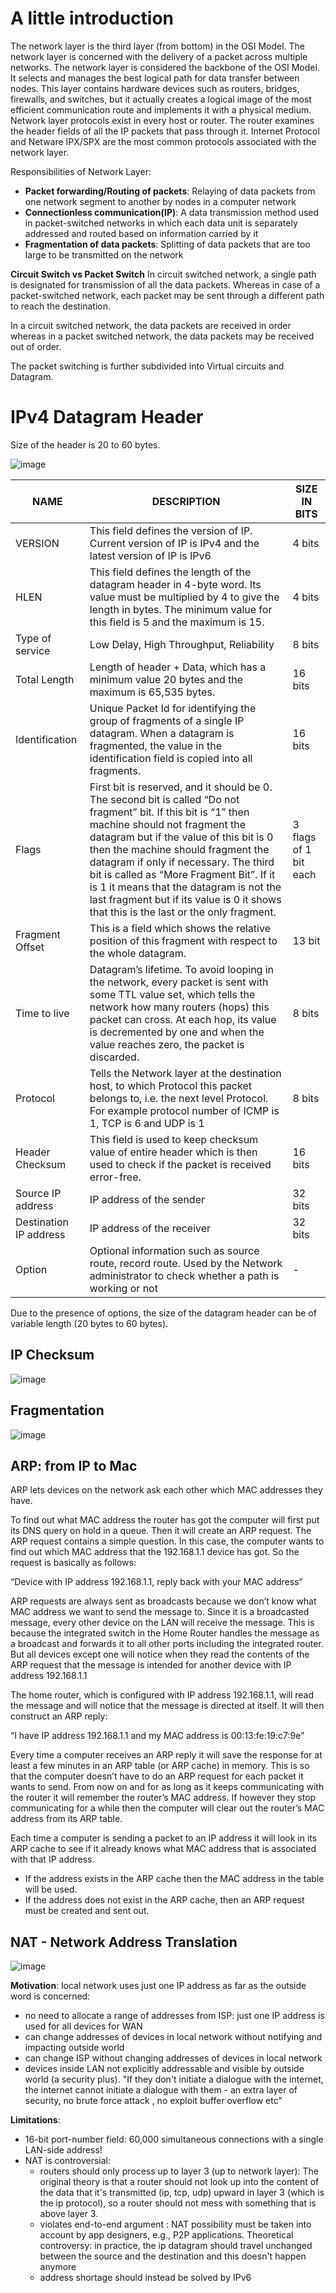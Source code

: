 # A little introduction
The network layer is the third layer (from bottom) in the OSI Model. The network layer is concerned with the delivery of a packet across multiple networks. The network layer is considered the backbone of the OSI Model. It selects and manages the best logical path for data transfer between nodes. This layer contains hardware devices such as routers, bridges, firewalls, and switches, but it actually creates a logical image of the most efficient communication route and implements it with a physical medium. Network layer protocols exist in every host or router. The router examines the header fields of all the IP packets that pass through it. Internet Protocol and Netware IPX/SPX are the most common protocols associated with the network layer.

Responsibilities of Network Layer:
* **Packet forwarding/Routing of packets**: Relaying of data packets from one network segment to another by nodes in a computer network
* **Connectionless communication(IP)**: A data transmission method used in packet-switched networks in which each data unit is separately addressed and routed based on information carried by it
* **Fragmentation of data packets**: Splitting of data packets that are too large to be transmitted on the network

**Circuit Switch vs Packet Switch**
In circuit switched network, a single path is designated for transmission of all the data packets. Whereas in case of a packet-switched network, each packet may be sent through a different path to reach the destination.

In a circuit switched network, the data packets are received in order whereas in a packet switched network, the data packets may be received out of order.

The packet switching is further subdivided into Virtual circuits and Datagram.

# IPv4 Datagram Header
Size of the header is 20 to 60 bytes.

![image](https://user-images.githubusercontent.com/53339016/147393781-f850e715-9321-4fd8-9ce2-ad4e2d52cd8b.png)

| NAME | DESCRIPTION | SIZE IN BITS |
| -- | -- | -- |
| VERSION | This field defines the version of IP. Current version of IP is IPv4 and the latest version of IP is IPv6 | 4 bits |
| HLEN | This field defines the length of the datagram header in 4-byte word. Its value must be multiplied by 4 to give the length in bytes. The minimum value for this field is 5 and the maximum is 15. | 4 bits |
| Type of service | Low Delay, High Throughput, Reliability | 8 bits |
| Total Length | Length of header + Data, which has a minimum value 20 bytes and the maximum is 65,535 bytes. | 16 bits |
| Identification | Unique Packet Id for identifying the group of fragments of a single IP datagram. When a datagram is fragmented, the value in the identification field is copied into all fragments. | 16 bits |
| Flags | First bit is reserved, and it should be 0. The second bit is called “Do not fragment” bit. If this bit is “1” then machine should not fragment the datagram but if the value of this bit is 0 then the machine should fragment the datagram if only if necessary. The third bit is called as “More Fragment Bit”. If it is 1 it means that the datagram is not the last fragment but if its value is 0 it shows that this is the last or the only fragment. | 3 flags of 1 bit each |
| Fragment Offset |This is a field which shows the relative position of this fragment with respect to the whole datagram. | 13 bit |
| Time to live | Datagram’s lifetime. To avoid looping in the network, every packet is sent with some TTL value set, which tells the network how many routers (hops) this packet can cross. At each hop, its value is decremented by one and when the value reaches zero, the packet is discarded. | 8 bits |
| Protocol | Tells the Network layer at the destination host, to which Protocol this packet belongs to, i.e. the next level Protocol. For example protocol number of ICMP is 1, TCP is 6 and UDP is 1 | 8 bits |
| Header Checksum | This field is used to keep checksum value of entire header which is then used to check if the packet is received error-free. | 16 bits |
| Source IP address | IP address of the sender | 32 bits |
| Destination IP address | IP address of the receiver | 32 bits |
| Option | Optional information such as source route, record route. Used by the Network administrator to check whether a path is working or not | - |

Due to the presence of options, the size of the datagram header can be of variable length (20 bytes to 60 bytes).

## IP Checksum
![image](https://user-images.githubusercontent.com/53339016/147394083-520b5ea0-cf45-41fd-98e5-54c1ecf3bcc1.png)

## Fragmentation
![image](https://user-images.githubusercontent.com/53339016/147394074-a9c5a99b-2fe1-4cd0-84d6-5c5a5849403b.png)

## ARP: from IP to Mac
ARP lets devices on the network ask each other which MAC addresses they have.

To find out what MAC address the router has got the computer will first put its DNS query on hold in a queue. Then it will create an ARP request. The ARP request contains a simple question. In this case, the computer wants to find out which MAC address that the 192.168.1.1 device has got. So the request is basically as follows:

“Device with IP address 192.168.1.1, reply back with your MAC address”

ARP requests are always sent as broadcasts because we don’t know what MAC address we want to send the message to. Since it is a broadcasted message, every other device on the LAN will receive the message. This is because the integrated switch in the Home Router handles the message as a broadcast and forwards it to all other ports including the integrated router. But all devices except one will notice when they read the contents of the ARP request that the message is intended for another device with IP address 192.168.1.1

The home router, which is configured with IP address 192.168.1.1, will read the message and will notice that the message is directed at itself. It will then construct an ARP reply:

“I have IP address 192.168.1.1 and my MAC address is 00:13:fe:19:c7:9e”

Every time a computer receives an ARP reply it will save the response for at least a few minutes in an ARP table (or ARP cache) in memory. This is so that the computer doesn’t have to do an ARP request for each packet it wants to send. From now on and for as long as it keeps communicating with the router it will remember the router’s MAC address. If however they stop communicating for a while then the computer will clear out the router’s MAC address from its ARP table.

Each time a computer is sending a packet to an IP address it will look in its ARP cache to see if it already knows what MAC address that is associated with that IP address.
* If the address exists in the ARP cache then the MAC address in the table will be used.
* If the address does not exist in the ARP cache, then an ARP request must be created and sent out.

## NAT - Network Address Translation
![image](https://user-images.githubusercontent.com/53339016/147395145-dbdb8bc2-3b72-44b0-9818-335568798839.png)

**Motivation**: local network uses just one IP address as far as the outside word is concerned:
* no need to allocate a range of addresses from ISP: just one IP address is used for all devices for WAN
* can change addresses of devices in local network without notifying and impacting outside world
* can change ISP without changing addresses of devices in local network
* devices inside LAN not explicitly addressable and visible by outside world (a security plus). "If they don't initiate a dialogue with the internet, the internet cannot initiate a dialogue with them - an extra layer of security, no brute force attack , no exploit buffer overflow etc"

**Limitations**:
* 16-bit port-number field: 60,000 simultaneous connections with a single LAN-side address!
* NAT is controversial:
   * routers should only process up to layer 3 (up to network layer): The original theory is that a router should not look up into the content of the data that it's transmitted (ip, tcp, udp) upward in layer 3 (which is the ip protocol), so a router should not mess with something that is above layer 3.
   * violates end-to-end argument : NAT possibility must be taken into account by app designers, e.g., P2P applications. Theoretical controversy: in practice, the ip datagram should travel unchanged between the source and the destination and this doesn't happen anymore
   * address shortage should instead be solved by IPv6

